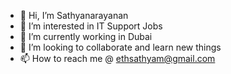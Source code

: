 - 👋 Hi, I’m Sathyanarayanan 
- 👀 I’m interested in IT Support Jobs
- 🌱 I’m currently working in Dubai
- 💞️ I’m looking to collaborate and learn new things 
- 📫 How to reach me @ ethsathyam@gmail.com 

<!---
ethsathyam/ethsathyam is a ✨ special ✨ repository because its `README.md` (this file) appears on your GitHub profile.
You can click the Preview link to take a look at your changes.
--->
